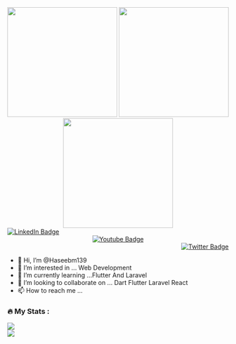 <div id="header" align="center">
  <img src="https://media.giphy.com/media/E89xxATM4iZoPdr6Tb/giphy.gif"  width="250", height = "250"/>
  <img src="https://media.giphy.com/media/M9gbBd9nbDrOTu1Mqx/giphy.gif" width = "250"/>
  <img src="https://giphy.com/gifs/solturo-tech-technology-solturocom-qMGOIRnDWIUUM4htkD" width = "250"/>
 
</div>
<div id="badges" align="left">
  <a href="https://www.linkedin.com/in/haseeb-memon-485690203/">
    <img src="https://img.shields.io/badge/LinkedIn-blue?style=for-the-badge&logo=linkedin&logoColor=white" alt="LinkedIn Badge"/>
  </a>
</div>
<div id="badges" align="center">
  <a href="#">
    <img src="https://img.shields.io/badge/YouTube-red?style=for-the-badge&logo=youtube&logoColor=white" alt="Youtube Badge"/>
  </a>

</div>
<div id="badges" align="right">  
  <a href="#">
    <img src="https://img.shields.io/badge/Twitter-blue?style=for-the-badge&logo=twitter&logoColor=white" alt="Twitter Badge"/>
  </a>
</div>


- 👋 Hi, I’m @Haseebm139
- 👀 I’m interested in ... Web Development
- 🌱 I’m currently learning ...Flutter And Laravel
- 💞️ I’m looking to collaborate on ... Dart Flutter Laravel React
- 📫 How to reach me ... 

<!---
haseebm139/haseebm139  is a ✨ special ✨ repository because its `README.md` (this file) appears on your GitHub profile.
You can click the Preview link to take a look at your changes.
--->


### :fire: My Stats :
<div>
<img src="https://github-readme-streak-stats.herokuapp.com/?user=haseebm139"/>
</div>
<div>
  <img src = "![Top Langs](https://www.linkedin.com/in/haseeb-memon-485690203/)"/>
</div>
